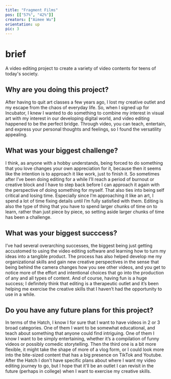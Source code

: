 ```yaml
---
title: "Fragment Films"
pos: [["57%", "42%"]]
creators: ["Aimee Wu"]
orientation: up
pic: 3
---
```


# brief
A video editing project to create a variety of video contents for teens of today's society.

## Why are you doing this project?
After having to quit art classes a few years ago, I lost my creative outlet and my escape from the chaos of everyday life. So, when I signed up for Incubator, I knew I wanted to do something to combine my interest in visual art with my interest in our developing digital world, and video editing happened to be the perfect bridge. Through video, you can teach, entertain, and express your personal thoughts and feelings, so I found the versatility appealing.

## What was your biggest challenge?
I think, as anyone with a hobby understands, being forced to do something that you love changes your own appreciation for it, because then it seems like the intention is to approach it like work, just to finish it. So sometimes after I’ve been doing editing for a while I’ll reach a period of burnout or creative block and I have to step back before I can approach it again with the perspective of doing something for myself. That also ties into being self critical and losing time. Especially since I’m approaching it like an art, I spend a lot of time fixing details until I’m fully satisfied with them. Editing is also the type of thing that you have to spend larger chunks of time on to learn, rather than just piece by piece, so setting aside larger chunks of time has been a challenge.

## What was your biggest succcess?
I’ve had several overarching successes, the biggest being just getting accustomed to using the video editing software and learning how to turn my ideas into a tangible product. The process has also helped develop me my organizational skills and gain new creative perspectives in the sense that being behind the camera changes how you see other videos, and you get to notice more of the effort and intentional choices that go into the production of any and all types of content. And of course, having fun is a huge success; I definitely think that editing is a therapeutic outlet and it’s been helping me exercise the creative skills that I haven’t had the opportunity to use in a while.

## Do you have any future plans for this project?
In terms of the Hatch, I know I for sure that I want to have videos in 2 or 3 broad categories. One of them I want to be somewhat educational, and teach about something that anyone could find intriguing. One of them I know I want to be simply entertaining, whether it’s a compilation of funny videos or possibly comedic storytelling. Then the third one is a bit more flexible, it might take the shape of more of a vlog form, or I could look more into the bite-sized content that has a big presence on TikTok and Youtube. After the Hatch I don't have specific plans about where I want my video editing journey to go, but I hope that it'll be an outlet I can revisit in the future (perhaps in college) when I want to exercise my creative skills.